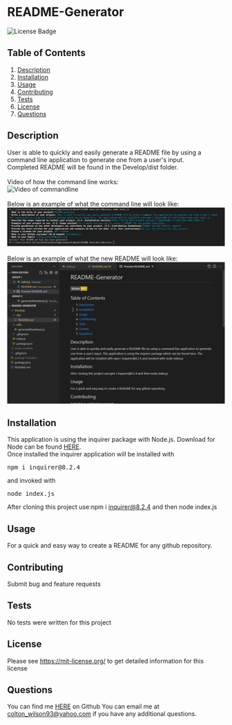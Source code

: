 # README-Generator
![License Badge](https://shields.io/badge/license-MIT-yellow)
## Table of Contents
1. [Description](#description)
2. [Installation](#installation)
3. [Usage](#usage)
4. [Contributing](#contributing)
5. [Tests](#tests)
6. [License](#license)
7. [Questions](#questions)

## Description
User is able to quickly and easily generate a README file by using a command line application to generate one from a user's input. 
<br>Completed README will be found in the Develop/dist folder.
<br>
<br>
Video of how the command line works:
<br>
![Video of commandline](https://github.com/ColtonWilson/README-Generator/blob/main/Video.gif)
<br>
<br>
Below is an example of what the command line will look like:
<br>
![screenshot of commandline](https://github.com/ColtonWilson/README-Generator/blob/main/commandline.png)
<br>
<br>
Below is an example of what the new README will look like:
<br>
![screenshot of Result](https://github.com/ColtonWilson/README-Generator/blob/main/result.png)
## Installation
This application is using the inquirer package with Node.js. Download for Node can be found [HERE](https://nodejs.org/en/).
<br>
Once installed the inquirer application will be installed with
<br>
<pre>
npm i inquirer@8.2.4
</pre>
and invoked with
<pre>
node index.js
</pre>
After cloning this project use:npm i inquirer@8.2.4 and then node index.js
## Usage
For a quick and easy way to create a README for any github repository.
## Contributing
Submit bug and feature requests
## Tests
No tests were written for this project
## License
Please see https://mit-license.org/ to get detailed information for this license

## Questions
You can find me [HERE](https://github.com/ColtonWilson) on Github
You can email me at colton_wilson93@yahoo.com if you have any additional questions.
